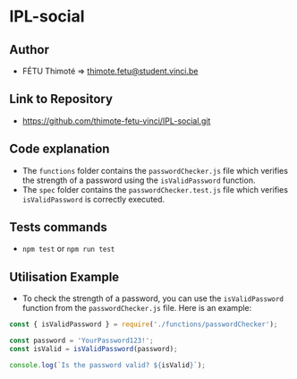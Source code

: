 # IPL-social
## Author
-   FÉTU Thimoté => thimote.fetu@student.vinci.be

## Link to Repository
-   https://github.com/thimote-fetu-vinci/IPL-social.git

## Code explanation
-   The `functions` folder contains the `passwordChecker.js` file which verifies the strength of a password using the `isValidPassword` function.
-   The `spec` folder contains the `passwordChecker.test.js` file which verifies `isValidPassword` is correctly executed.

## Tests commands
-   `npm test` or `npm run test` 

## Utilisation Example
-   To check the strength of a password, you can use the `isValidPassword` function from the `passwordChecker.js` file. Here is an example:

```javascript
const { isValidPassword } = require('./functions/passwordChecker');

const password = 'YourPassword123!';
const isValid = isValidPassword(password);

console.log(`Is the password valid? ${isValid}`);
```